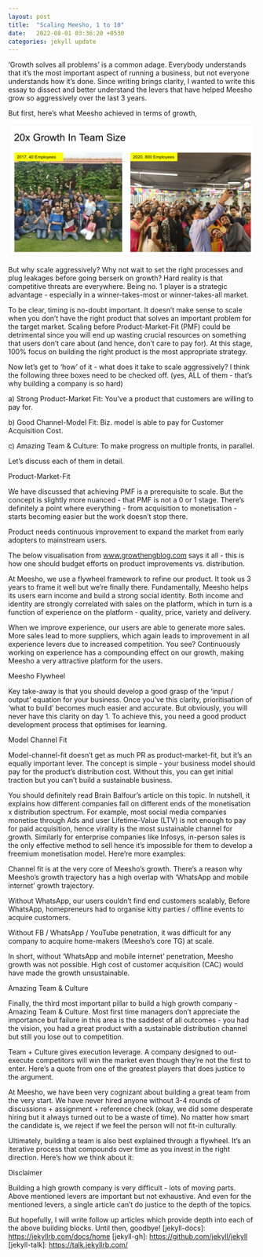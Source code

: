 ```yaml
---
layout: post
title:  "Scaling Meesho, 1 to 10"
date:   2022-08-01 03:36:20 +0530
categories: jekyll update
---
```

‘Growth solves all problems’ is a common adage. Everybody understands that it’s the most important aspect of running a business, but not everyone understands how it’s done. Since writing brings clarity, I wanted to write this essay to dissect and better understand the levers that have helped Meesho grow so aggressively over the last 3 years. 

But first, here’s what Meesho achieved in terms of growth,

![Team growth at Meesho](/assets/team-meesho.png)

But why scale aggressively? Why not wait to set the right processes and plug leakages before going berserk on growth? Hard reality is that competitive threats are everywhere. Being no. 1 player is a strategic advantage - especially in a winner-takes-most or winner-takes-all market.


To be clear, timing is no-doubt important. It doesn’t make sense to scale when you don’t have the right product that solves an important problem for the target market. Scaling before Product-Market-Fit (PMF) could be detrimental since you will end up wasting crucial resources on something that users don’t care about (and hence, don’t care to pay for). At this stage, 100% focus on building the right product is the most appropriate strategy. 


Now let’s get to ‘how’ of it - what does it take to scale aggressively? I think the following three boxes need to be checked off. (yes, ALL of them - that’s why building a company is so hard)

a) Strong Product-Market Fit: You’ve a product that customers are willing to pay for.

b) Good Channel-Model Fit: Biz. model is able to pay for Customer Acquisition Cost.

c) Amazing Team & Culture: To make progress on multiple fronts, in parallel.

Let’s discuss each of them in detail.

Product-Market-Fit

We have discussed that achieving PMF is a prerequisite to scale. But the concept is slightly more nuanced - that PMF is not a 0 or 1 stage. There’s definitely a point where everything - from acquisition to monetisation - starts becoming easier but the work doesn’t stop there. 

Product needs continuous improvement to expand the market from early adopters to mainstream users. 

The below visualisation from www.growthengblog.com says it all - this is how one should budget efforts on product improvements vs. distribution. 


At Meesho, we use a flywheel framework to refine our product. It took us 3 years to frame it well but we’re finally there. Fundamentally, Meesho helps its users earn income and build a strong social identity. Both income and identity are strongly correlated with sales on the platform, which in turn is a function of experience on the platform - quality, price, variety and delivery. 

When we improve experience, our users are able to generate more sales. More sales lead to more suppliers, which again leads to improvement in all experience levers due to increased competition. You see? Continuously working on experience has a compounding effect on our growth, making Meesho a very attractive platform for the users.

Meesho Flywheel


Key take-away is that you should develop a good grasp of the ‘input / output’ equation for your business. Once you’ve this clarity, prioritisation of ‘what to build’ becomes much easier and accurate. But obviously, you will never have this clarity on day 1. To achieve this, you need a good product development process that optimises for learning. 

Model Channel Fit

Model-channel-fit doesn’t get as much PR as product-market-fit, but it’s an equally important lever. The concept is simple - your business model should pay for the product’s distribution cost. Without this, you can get initial traction but you can’t build a sustainable business. 

You should definitely read Brain Balfour’s article on this topic. In nutshell, it explains how different companies fall on different ends of the monetisation x distribution spectrum. For example, most social media companies monetise through Ads and user Lifetime-Value (LTV) is not enough to pay for paid acquisition, hence virality is the most sustainable channel for growth. Similarly for enterprise companies like Infosys, in-person sales is the only effective method to sell hence it’s impossible for them to develop a freemium monetisation model. Here’re more examples:


Channel fit is at the very core of Meesho’s growth. There’s a reason why Meesho’s growth trajectory has a high overlap with ‘WhatsApp and mobile internet’ growth trajectory. 

Without WhatsApp, our users couldn’t find end customers scalably, Before WhatsApp, homepreneurs had to organise kitty parties / offline events to acquire customers.

Without FB / WhatsApp / YouTube penetration, it was difficult for any company to acquire home-makers (Meesho’s core TG) at scale.


In short, without ‘WhatsApp and mobile internet’ penetration, Meesho growth was not possible. High cost of customer acquisition (CAC) would have made the growth unsustainable.

Amazing Team & Culture

Finally, the third most important pillar to build a high growth company - Amazing Team & Culture. Most first time managers don’t appreciate the importance but failure in this area is the saddest of all outcomes - you had the vision, you had a great product with a sustainable distribution channel but still you lose out to competition. 

Team + Culture gives execution leverage. A company designed to out-execute competitors will win the market even though they’re not the first to enter. Here’s a quote from one of the greatest players that does justice to the argument.


At Meesho, we have been very cognizant about building a great team from the very start. We have never hired anyone without 3-4 rounds of discussions + assignment + reference check (okay, we did some desperate hiring but it always turned out to be a waste of time). No matter how smart the candidate is, we reject if we feel the person will not fit-in culturally.

Ultimately, building a team is also best explained through a flywheel. It’s an iterative process that compounds over time as you invest in the right direction. Here’s how we think about it:


Disclaimer

Building a high growth company is very difficult - lots of moving parts. Above mentioned levers are important but not exhaustive. And even for the mentioned levers, a single article can’t do justice to the depth of the topics. 

But hopefully, I will write follow up articles which provide depth into each of the above building blocks. Until then, goodbye!
[jekyll-docs]: https://jekyllrb.com/docs/home
[jekyll-gh]:   https://github.com/jekyll/jekyll
[jekyll-talk]: https://talk.jekyllrb.com/
